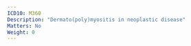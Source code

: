 ```yaml
---
ICD10: M360
Description: "Dermato(poly)myositis in neoplastic disease"
Matters: No
Weight: 0
---
```


